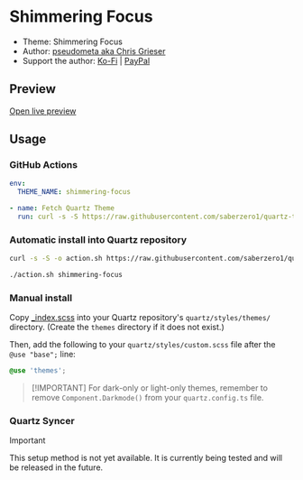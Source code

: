# Shimmering Focus

- Theme: Shimmering Focus
- Author: <a href="https://github.com/chrisgrieser/shimmering-focus" target="_blank" rel="noopener noreferrer">pseudometa aka Chris Grieser</a>
- Support the author: <a href="https://ko-fi.com/pseudometa" target="_blank" rel="noopener noreferrer">Ko-Fi</a> | <a href="https://www.paypal.me/ChrisGrieser" target="_blank" rel="noopener noreferrer">PayPal</a>

## Preview

[Open live preview](https://quartz-themes.github.io/shimmering-focus/)

## Usage

### GitHub Actions

```yaml
env:
  THEME_NAME: shimmering-focus
```

```yaml
- name: Fetch Quartz Theme
  run: curl -s -S https://raw.githubusercontent.com/saberzero1/quartz-themes/master/action.sh | bash -s -- $THEME_NAME
```

### Automatic install into Quartz repository

```bash
curl -s -S -o action.sh https://raw.githubusercontent.com/saberzero1/quartz-themes/master/action.sh

./action.sh shimmering-focus
```

### Manual install

Copy [\_index.scss](./_index.scss) into your Quartz repository's `quartz/styles/themes/` directory. (Create the `themes` directory if it does not exist.)

Then, add the following to your `quartz/styles/custom.scss` file after the `@use "base";` line:

```scss
@use 'themes';
```

> [!IMPORTANT] For dark-only or light-only themes, remember to remove `Component.Darkmode()` from your `quartz.config.ts` file.

### Quartz Syncer

> [!IMPORTANT]
> This setup method is not yet available. It is currently being tested and will be released in the future.
